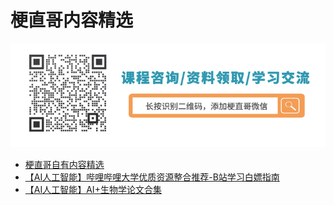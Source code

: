 # 梗直哥内容精选

[![title](./assets/title.png)](https://appmixy0usl5902.h5.xiaoeknow.com/)

* [梗直哥自有内容精选](./document/%E6%A2%97%E7%9B%B4%E5%93%A5%E8%87%AA%E6%9C%89%E5%86%85%E5%AE%B9%E7%B2%BE%E9%80%89.md)
* [【AI人工智能】哔哩哔哩大学优质资源整合推荐-B站学习白嫖指南](./document/%E3%80%90AI%E4%BA%BA%E5%B7%A5%E6%99%BA%E8%83%BD%E3%80%91%E5%93%94%E5%93%A9%E5%93%94%E5%93%A9%E5%A4%A7%E5%AD%A6%E4%BC%98%E8%B4%A8%E8%B5%84%E6%BA%90%E6%95%B4%E5%90%88%E6%8E%A8%E8%8D%90-B%E7%AB%99%E5%AD%A6%E4%B9%A0%E7%99%BD%E5%AB%96%E6%8C%87%E5%8D%97.md)
* [【AI人工智能】AI+生物学论文合集](./document/AI%2B%E7%94%9F%E7%89%A9%E5%AD%A6%E8%AE%BA%E6%96%87%E5%90%88%E9%9B%86.md)

